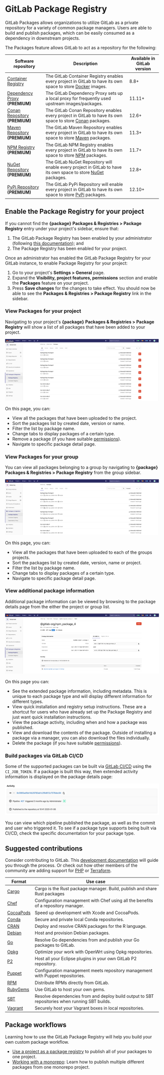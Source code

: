 # GitLab Package Registry

GitLab Packages allows organizations to utilize GitLab as a private repository
for a variety of common package managers. Users are able to build and publish
packages, which can be easily consumed as a dependency in downstream projects.

The Packages feature allows GitLab to act as a repository for the following:

| Software repository | Description | Available in GitLab version |
| ------------------- | ----------- | --------------------------- |
| [Container Registry](container_registry/index.md)   | The GitLab Container Registry enables every project in GitLab to have its own space to store [Docker](https://www.docker.com/) images. | 8.8+ |
| [Dependency Proxy](dependency_proxy/index.md) **(PREMIUM)** | The GitLab Dependency Proxy sets up a local proxy for frequently used upstream images/packages. | 11.11+ |
| [Conan Repository](conan_repository/index.md) **(PREMIUM)** | The GitLab Conan Repository enables every project in GitLab to have its own space to store [Conan](https://conan.io/) packages. | 12.6+ |
| [Maven Repository](maven_repository/index.md) **(PREMIUM)** | The GitLab Maven Repository enables every project in GitLab to have its own space to store [Maven](https://maven.apache.org/) packages. | 11.3+ |
| [NPM Registry](npm_registry/index.md) **(PREMIUM)**  | The GitLab NPM Registry enables every project in GitLab to have its own space to store [NPM](https://www.npmjs.com/) packages. | 11.7+ |
| [NuGet Repository](nuget_repository/index.md) **(PREMIUM)**  | The GitLab NuGet Repository will enable every project in GitLab to have its own space to store [NuGet](https://www.nuget.org/) packages. | 12.8+ |
| [PyPi Repository](pypi_repository/index.md) **(PREMIUM)**  | The GitLab PyPi Repository will enable every project in GitLab to have its own space to store [PyPi](https://pypi.org/) packages. | 12.10+ |

## Enable the Package Registry for your project

If you cannot find the **{package}** **Packages & Registries > Package
Registry** entry under your project's sidebar, ensure that:

1. The GitLab Package Registry has been enabled by your administrator (following
   [this documentation](../../administration/packages/index.md)); and
1. The Package Registry has been enabled for your project.

Once an administrator has enabled the GitLab Package Registry for your GitLab
instance, to enable Package Registry for your project:

1. Go to your project's **Settings > General** page.
1. Expand the **Visibility, project features, permissions** section and enable the
**Packages** feature on your project.
1. Press **Save changes** for the changes to take effect. You should now be able to
see the **Packages & Registries > Package Registry** link in the sidebar.

### View Packages for your project

Navigating to your project's **{package}** **Packages & Registries > Package Registry** will show a list
of all packages that have been added to your project.

![Project Packages list](img/project_packages_list_v13_0.png)

On this page, you can:

- View all the packages that have been uploaded to the project.
- Sort the packages list by created date, version or name.
- Filter the list by package name.
- Change tabs to display packages of a certain type.
- Remove a package (if you have suitable [permissions](../permissions.md)).
- Navigate to specific package detail page.

### View Packages for your group

You can view all packages belonging to a group by navigating to **{package}**
**Packages & Registries > Package Registry** from the group sidebar.

![Group Packages list](img/group_packages_list_v13_0.png)

On this page, you can:

- View all the packages that have been uploaded to each of the groups projects.
- Sort the packages list by created date, version, name or project.
- Filter the list by package name.
- Change tabs to display packages of a certain type.
- Navigate to specific package detail page.

### View additional package information

Additional package information can be viewed by browsing to the package details
page from the either the project or group list.

![Package detail](img/package_detail_v13_0.png)

On this page you can:

- See the extended package information, including metadata. This is unique to
each package type and will display different information for different types.
- View quick installation and registry setup instructions. These are a shortcut
for users who have already set up the Package Registry and just want quick
installation instructions.
- View the package activity, including when and how a package was published.
- View and download the contents of the package. Outside of installing a
package via a manager, you can also download the files individually.
- Delete the package (if you have suitable [permissions](../permissions.md)).

### Build packages via GitLab CI/CD

Some of the supported packages can be built via [GitLab CI/CD](./../../ci/README.md)
using the `CI_JOB_TOKEN`. If a package is built this way, then extended activity
information is displayed on the package details page:

![Package CI/CD activity](img/package_activity_v12_10.png)

You can view which pipeline published the package, as well as the commit and
user who triggered it. To see if a package type supports being built via CI/CD,
check the specific documentation for your package type.

## Suggested contributions

Consider contributing to GitLab. This [development documentation](../../development/packages.md) will
guide you through the process. Or check out how other members of the community
are adding support for [PHP](https://gitlab.com/gitlab-org/gitlab/-/merge_requests/17417) or [Terraform](https://gitlab.com/gitlab-org/gitlab/-/merge_requests/18834).

| Format | Use case |
| ------ | ------ |
| [Cargo](https://gitlab.com/gitlab-org/gitlab/issues/33060) | Cargo is the Rust package manager. Build, publish and share Rust packages  |
| [Chef](https://gitlab.com/gitlab-org/gitlab/issues/36889) | Configuration management with Chef using all the benefits of a repository manager. |
| [CocoaPods](https://gitlab.com/gitlab-org/gitlab/issues/36890) | Speed up development with Xcode and CocoaPods. |
| [Conda](https://gitlab.com/gitlab-org/gitlab/issues/36891) | Secure and private local Conda repositories. |
| [CRAN](https://gitlab.com/gitlab-org/gitlab/issues/36892) | Deploy and resolve CRAN packages for the R language. |
| [Debian](https://gitlab.com/gitlab-org/gitlab/issues/5835) | Host and provision Debian packages. |
| [Go](https://gitlab.com/gitlab-org/gitlab/issues/9773) | Resolve Go dependencies from and publish your Go packages to GitLab.  |
| [Opkg](https://gitlab.com/gitlab-org/gitlab/issues/36894) | Optimize your work with OpenWrt using Opkg repositories. |
| [P2](https://gitlab.com/gitlab-org/gitlab/issues/36895) | Host all your Eclipse plugins in your own GitLab P2 repository. |
| [Puppet](https://gitlab.com/gitlab-org/gitlab/issues/36897) | Configuration management meets repository management with Puppet repositories. |
| [RPM](https://gitlab.com/gitlab-org/gitlab/issues/5932) | Distribute RPMs directly from GitLab. |
| [RubyGems](https://gitlab.com/gitlab-org/gitlab/issues/803) | Use GitLab to host your own gems. |
| [SBT](https://gitlab.com/gitlab-org/gitlab/issues/36898) | Resolve dependencies from and deploy build output to SBT repositories when running SBT builds. |
| [Vagrant](https://gitlab.com/gitlab-org/gitlab/issues/36899) | Securely host your Vagrant boxes in local repositories. |

## Package workflows

Learning how to use the GitLab Package Registry will help you build your own custom package workflow.

- [Use a project as a package registry](./workflows/project_registry.md) to publish all of your packages to one project.
- [Working with a monorepo](./workflows/monorepo.md): Learn how to publish multiple different packages from one monorepo project.
